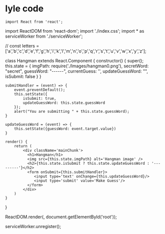 # lyle code

    import React from 'react';
import ReactDOM from 'react-dom';
import './index.css';
import * as serviceWorker from './serviceWorker';

// const letters = ['a','b','c','d','e','f','g','h','i','k','l','m','n','o','p','q','r','s','t','u','v','w','x','y','z'];

class Hangman extends React.Component {
    constructor() {
        super();
        this.state = {
            imgPath: require('./Images/hangman0.png'),
            secretWord: "secret",
            guessWord: "------",
            currentGuess: '',
            updateGuessWord: "",
            isSubmit: false
        }
    }

    submitHandler = (event) => {
        event.preventDefault();
        this.setState({
            isSubmit: true,
            updateGuessWord: this.state.guessWord
        });
        alert("You are submitting " + this.state.guessWord);
    }

    updateGuessWord = (event) => { 
        this.setState({guessWord: event.target.value})
    }
    
    render() {
        return (
            <div className='mainChunk'>
              <h1>Hangman</h1>
              <img src={this.state.imgPath} alt='Hangman image' />
              <h2>{this.state.isSubmit ? this.state.updateGuessWord : '---------'}</h2>
              <form onSubmit={this.submitHandler}>
                 <input type='text' onChange={this.updateGuessWord}/> 
                 <input type='submit' value='Make Guess'/>
              </form>
            </div>
        )
    }
}

ReactDOM.render(<Hangman />, document.getElementById('root'));

serviceWorker.unregister();
